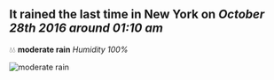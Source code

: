 ## It rained the last time in New York on *October 28th 2016 around 01:10 am*
💧💧  **moderate rain** *Humidity 100%*

![moderate rain](http://openweathermap.org/img/w/10n.png)
